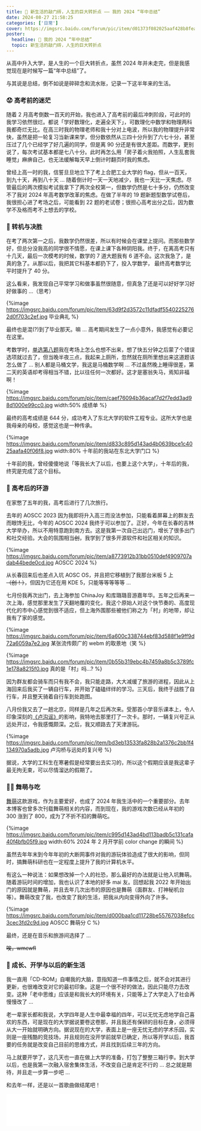 ```yaml
---
title: 📜 新生活的敲门砖，人生的巨大转折点 —— 我的 2024 “年中总结”
date: 2024-08-27 21:58:25
categories: ['日常']
cover: https://imgsrc.baidu.com/forum/pic/item/d01373f082025aaf428b8feabdedab64034f1a52.jpg
poster:
  headline: 📜 我的 2024 “年中总结”
  topic: 新生活的敲门砖，人生的巨大转折点
---
```


从高中升入大学，是人生的一个巨大转折点，虽然 2024 年并未走完，但是我感觉现在是时候写一篇“年中总结”了。

<!--more-->

与其说是总结，倒不如说是碎碎念和流水账，记录一下这半年来的生活。

### 😟 高考前的迷茫

随着 2 月高考倒数一百天的开始，我也进入了高考前的最后冲刺阶段，可此时的我学习依然很烂。都说「学好数理化，走遍全天下」，可数理化中数学和物理两科我都奇烂无比。在高三时我的物理老师和我十分对上电波，所以我的物理提升非常快，虽然是把一轮复习当新课来学，但分数依然从三四十分升到了六七十分，甚至压过了几个已经学了好几遍的同学，但是离 90 分还是有很大差距。而数学，更别说了，每次考试基本都是七八十分。此时再怎么用「房子着火我拍照，人生乱套我睡觉」麻痹自己，也无法缓解每天早上倒计时翻页时我的焦虑。

曾经上高一时的我，信誓旦旦地立下了考上合肥工业大学的 flag，但从一百天，到九十天，再到八十天 ... 随着倒计时一天一天地减少，我也一天比一天焦虑。尽管最后的两次模拟考试我拿下了两次全校第一，但数学仍然是七十多分，仍然改变不了我对 2024 年高考数学改革的焦虑。在做了半年的 19 题新题型数学试卷后，我很担心进了考场之后，可能看到 22 题的老试卷；很担心高考出分之后，因为数学不及格而考不上想去的学校。

### 🤔 转机与决胜

在考了两次第一之后，我数学仍然很差，所以有时候会在课堂上提问。而那些数学好，但总分没我高的同学很不情愿，在课上课下各种阴阳我。终于，在离高考只有十几天，最后一次模考的时候，数学的 7 道大题我有 6 道不会。这次我急了，是真的急了。从那以后，我把其它科基本都扔下了，投入学数学， 最终高考数学比平时提升了 40 分。

这么看来，我发现自己平常学习和做事虽然很随意，但真急了还是可以好好学习好好做事的 ...（思考）

{%image https://imgsrc.baidu.com/forum/pic/item/63d9f2d3572c11dfadf55402252762d0f703c2ef.jpg 毕业典礼 %}

最终也是混(?)到了毕业那天。嘛 ... 高考期间发生了一点小意外，我感觉有必要记在这里。

考数学时，[单选第八题](https://gaokao.eol.cn/shiti/sx/202406/t20240612_2616034_3.shtml)我在考场上怎么也想不出来，想了快五分钟之后蒙了个错误选项就过去了，但当晚半夜三点，我起来上厕所，忽然就在厕所里想出来这道题该怎么做了 ... 别人都是马桶文学，我这是马桶数学啊 ... 不过虽然晚上睡得很差，第二天的英语却考得相当不错，比以往任何一次都好。这才是塞翁失马，焉知非福啊！

{%image https://imgsrc.baidu.com/forum/pic/item/caef76094b36acaf7d2f7edd3ad98d1000e99cc0.jpg width:50% 成绩单 %}

最终的高考成绩是 644 分，成功考入了东北大学的软件工程专业。这所大学也是我母亲的母校，感觉这也是一种传承。

{%image https://imgsrc.baidu.com/forum/pic/item/d833c895d143ad4b0639bce1c4025aafa40f06f8.jpg width:80% 十年前的我站在东北大学门口 %}

十年前的我，曾经傻傻地说「等我长大了以后，也要上这个大学」，十年后的我，终究是完成了这个目标。

### 🤪 高考后的环游

在家憋了五年的我，高考后进行了几次旅行。

去年的 AOSCC 2023 因为我即将升入高三而没法参加，只能看着屏幕上的群友去而眼馋无比，今年的 AOSCC 2024 我终于可以参加了。正好，今年在长春的吉林大学举办，所以不用特意跑到南方去。这是我第一次自己出远门，增长了很多出门和社交经验。大会的氛围相当~~创~~，我学到了很多开源软件和社区相关的知识。

{%image https://imgsrc.baidu.com/forum/pic/item/a8773912b31bb0510def4909707adab44bede0cd.jpg AOSCC 2024 %}

从长春回来后也差点入坑 AOSC OS，并且把它移植到了我那台米板 5 上 ~~（创！）~~，但因为它还在用 KDE 5，只能等等等等等 ...

七月份我再次出门，去上海参加 ChinaJoy 和库璐璐音游嘉年华。五年之后再来一次上海，感觉那里发生了天翻地覆的变化，我这个原始人对这个快节奏的、高度现代化的市中心感觉到很不适应，但上海外围那些被他们称之为「村」的地带，却让我有了家的感觉。

{%image https://imgsrc.baidu.com/forum/pic/item/6a600c338744ebf83d588f1e9ff9d72a6059a7e2.jpg 某张流传颇广的 webm 的取景地（笑 %}

{%image https://imgsrc.baidu.com/forum/pic/item/0b55b319ebc4b7459a8b5c3789fc1e178a8215f0.jpg 真的是「村」吗...? %}

因为群友都会骑车而只有我不会，我只能走路，大大减缓了旅游的进程，因此从上海回来后我买了一辆自行车，并开始了磕磕绊绊的学习。三天后，我终于战胜了自行车，并且整天骑着自行车到处跑图。

八月份我又去了一趟北京，同样是几年之后再次来。受那首小学音乐课本上，令人印象深刻的[《卢沟谣》](https://y.music.163.com/m/song/5235738)的影响，我特地去那里打了一次卡。那时，一辆复兴号正从远处开过，令我感慨颇深。之后，我又顺路去了天津游玩。

{%image https://imgsrc.baidu.com/forum/pic/item/bd3eb13533fa828b2a1376c2bb1f4134970a5adb.jpg 卢沟桥与远处的复兴号 %}

据说，大学的工科生在寒暑假是经常要出去实习的，所以这个假期应该是我这辈子最无拘无束，可以尽情溜达的假期了。

### 🐻‍❄️ 舞萌与吃

[舞萌](https://maimai.sega.jp)这款游戏，作为主要爱好，也成了 2024 年我生活中的一个重要部分。去年本博客也曾多次刊载舞萌相关的内容，而到现在，我的游戏次数已经从年初的 300 涨到了 800，成为了不折不扣的舞萌吃。

{%image https://imgsrc.baidu.com/forum/pic/item/c995d143ad4bd113badb5c131cafa40f4bfb05f9.jpg  width:60% 2024 年 2 月开学前 color change 的瞬间 %}

虽然去年年末到今年年初的大断网事件对我的游玩体验造成了很大的影响，但同时，搞舞萌科研也在一定程度上提升了我的计算机水平。

有这么一种说法：如果想改掉一个人的社恐，那么最好的办法就是让他入坑舞萌。随着游玩时间的增加，我也认识了本地的好多 mai 友。回想起我 2022 年开始出门的原因就是舞萌，并且去年几次出市的原因也是舞萌（面群友、打神秘机台等）。舞萌改变了我，也改变了我的生活，把我从内向变得外向了许多。

{%image https://imgsrc.baidu.com/forum/pic/item/d000baa1cd11728be55767038efcc3cec3fd2c9d.jpg AOSCC 舞萌分 C %}

最终，还是在音乐和旅游间选择了 ...

~~唉，wmcwfl~~

### 🤔 成长、开学与以后的新生活

我一直用「CD-ROM」自嘲我的大脑，意指知道一件事情之后，就不会对其进行更新，也很难改变对它的最初印象。这是一个很不好的做法，因此只能尽力去改变。这种「老中思维」应该是和我长大的环境有关，只能等上了大学走入了社会再慢慢改了 ...

老一辈家长都和我说，大学四年是人生中最幸福的四年，可以无忧无虑地学自己喜欢的东西，可是现在的大学据说要卷这卷那，并且我还有保研的目标在身，必须得从大一开始就明确方向。据说现在的大学，表面上是一座无忧无虑的学术乐园，实则是一座残酷的竞技场，并且规则在没开学前就早已确定，所以等开学以后，我首要的任务就是改变自己目前的思维方式，并且找到后续三年的方向。

马上就要开学了，这几天也一直在做上大学的准备，打包了整整三箱行李。到大学以后，也是我第一次融入宿舍集体生活，不改变自己是肯定不行的 ... 总之就是期待，并且走一步算一步吧 ...

和去年一样，还是以一首歌曲做结尾吧！

<iframe frameborder="no" border="0" marginwidth="0" marginheight="0" width=330 height=86 src="//music.163.com/outchain/player?type=2&id=1841240903&auto=0&height=66"></iframe>
